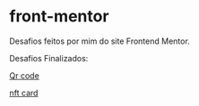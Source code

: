 # front-mentor
  Desafios feitos por mim do site Frontend Mentor.
  
Desafios Finalizados:

<a href="https://eduardonobrega.github.io/frontend-mentor/qr-code/">Qr code</a>

<a href="https://eduardonobrega.github.io/frontend-mentor/nft-preview-card/">nft card</a>
